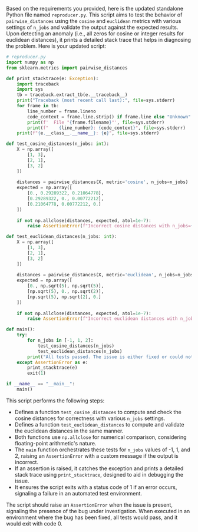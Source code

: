 Based on the requirements you provided, here is the updated standalone Python file named `reproducer.py`. This script aims to test the behavior of `pairwise_distances` using the `cosine` and `euclidean` metrics with various settings of `n_jobs` and validate the output against the expected results. Upon detecting an anomaly (i.e., all zeros for cosine or integer results for euclidean distances), it prints a detailed stack trace that helps in diagnosing the problem. Here is your updated script:

```python
# reproducer.py
import numpy as np
from sklearn.metrics import pairwise_distances

def print_stacktrace(e: Exception):
    import traceback
    import sys
    tb = traceback.extract_tb(e.__traceback__)
    print("Traceback (most recent call last):", file=sys.stderr)
    for frame in tb:
        line_number = frame.lineno
        code_context = frame.line.strip() if frame.line else "Unknown"
        print(f'  File "{frame.filename}"', file=sys.stderr)
        print(f"    {line_number}: {code_context}", file=sys.stderr)
    print(f"{e.__class__.__name__}: {e}", file=sys.stderr)

def test_cosine_distances(n_jobs: int):
    X = np.array([
        [1, 3],
        [2, 1],
        [3, 2]
    ])
    
    distances = pairwise_distances(X, metric='cosine', n_jobs=n_jobs)
    expected = np.array([
        [0., 0.29289322, 0.21064778],
        [0.29289322, 0., 0.00772212],
        [0.21064778, 0.00772212, 0.]
    ])
    
    if not np.allclose(distances, expected, atol=1e-7):
        raise AssertionError(f"Incorrect cosine distances with n_jobs={n_jobs}")

def test_euclidean_distances(n_jobs: int):
    X = np.array([
        [1, 3],
        [2, 1],
        [3, 2]
    ])
    
    distances = pairwise_distances(X, metric='euclidean', n_jobs=n_jobs)
    expected = np.array([
        [0., np.sqrt(5), np.sqrt(5)],
        [np.sqrt(5), 0., np.sqrt(2)],
        [np.sqrt(5), np.sqrt(2), 0.]
    ])
    
    if not np.allclose(distances, expected, atol=1e-7):
        raise AssertionError(f"Incorrect euclidean distances with n_jobs={n_jobs}")

def main():
    try:
        for n_jobs in [-1, 1, 2]:
            test_cosine_distances(n_jobs)
            test_euclidean_distances(n_jobs)
        print("All tests passed. The issue is either fixed or could not be reproduced.")
    except AssertionError as e:
        print_stacktrace(e)
        exit(1)

if __name__ == "__main__":
    main()
```

This script performs the following steps:

- Defines a function `test_cosine_distances` to compute and check the cosine distances for correctness with various `n_jobs` settings.
- Defines a function `test_euclidean_distances` to compute and validate the euclidean distances in the same manner.
- Both functions use `np.allclose` for numerical comparison, considering floating-point arithmetic's nature.
- The `main` function orchestrates these tests for `n_jobs` values of -1, 1, and 2, raising an `AssertionError` with a custom message if the output is incorrect.
- If an assertion is raised, it catches the exception and prints a detailed stack trace using `print_stacktrace`, designed to aid in debugging the issue.
- It ensures the script exits with a status code of 1 if an error occurs, signaling a failure in an automated test environment.

The script should raise an `AssertionError` when the issue is present, signaling the presence of the bug under investigation. When executed in an environment where the bug has been fixed, all tests would pass, and it would exit with code 0.